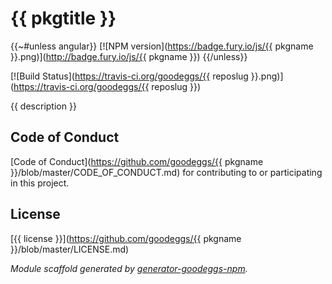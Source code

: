 # {{ pkgtitle }}

{{~#unless angular}}
[![NPM version](https://badge.fury.io/js/{{ pkgname }}.png)](http://badge.fury.io/js/{{ pkgname }})
{{/unless}}

[![Build Status](https://travis-ci.org/goodeggs/{{ reposlug }}.png)](https://travis-ci.org/goodeggs/{{ reposlug }})

{{ description }}

## Code of Conduct

[Code of Conduct](https://github.com/goodeggs/{{ pkgname }}/blob/master/CODE_OF_CONDUCT.md)
for contributing to or participating in this project.

## License

[{{ license }}](https://github.com/goodeggs/{{ pkgname }}/blob/master/LICENSE.md)


_Module scaffold generated by [generator-goodeggs-npm](https://github.com/goodeggs/generator-goodeggs-npm)._